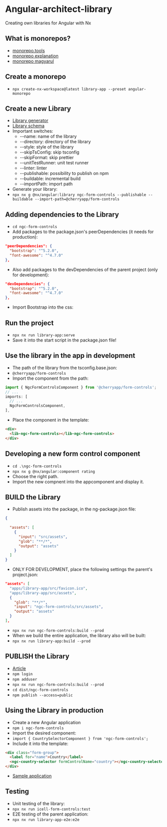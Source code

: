 # Angular-architect-library
Creating own libraries for Angular with Nx

## What is monorepos?
- [monorepo.tools](https://monorepo.tools/)
- [monorepo explanation](https://monorepo.tools/#what-is-a-monorepo)
- [monorepo magyarul](https://thecodingadventure.com/miert-monorepo/)

## Create a monorepo
- `npx create-nx-workspace@latest library-app --preset angular-monorepo`

## Create a new Library
- [Library generator](https://nx.dev/nx-api/angular/generators/library)
- [Library schema](https://github.com/nrwl/nx/blob/master/packages/angular/src/generators/library/schema.json)
- Important switches:
  - --name: name of the library
  - --directory: directory of the library
  - --style: style of the library
  - --skipTsConfig: skip tsconfig
  - --skipFormat: skip prettier
  - --unitTestRunner: unit test runner
  - --linter: linter
  - --publishable: possibility to publish on npm
  - --buildable: incremental build
  - --importPath: import path
- Generate your library:
- `npx nx g @nx/angular:library ngc-form-controls --publishable --buildable --import-path=@cherryapp/form-controls`

## Adding dependencies to the Library
- `cd ngc-form-controls`
- Add packages to the package.json's peerDependencies (it needs for production):
```json
"peerDependencies": {
  "bootstrap": "^5.2.0",
  "font-awesome": "^4.7.0"
},
```
- Also add packages to the devDependencies of the parent project (only for development):
```json
"devDependencies": {
  "bootstrap": "^5.2.0",
  "font-awesome": "^4.7.0"
},
```
- Import Bootstrap into the css:

## Run the project
- `npx nx run library-app:serve`
- Save it into the start script in the package.json file!

## Use the library in the app in development
- The path of the library from the tsconfig.base.json:
- `@cherryapp/form-controls`
- Import the component from the path:
```typescript
import { NgcFormControlsComponent } from '@cherryapp/form-controls';
// ...
imports: [
  // ...
  NgcFormControlsComponent,
],
```
- Place the component in the template:
```html
<div>
  <lib-ngc-form-controls></lib-ngc-form-controls>
</div>
```

## Developing a new form control component
- `cd .\ngc-form-controls`
- `npx nx g @nx/angular:component rating`
- Choose the right path.
- Import the new compnent into the appcomponent and display it.

## BUILD the Library
- Publish assets into the package, in the ng-package.json file:
```json
{
  
  "assets": [
    {
      "input": "src/assets",
      "glob": "**/*",
      "output": "assets"
    }
  ]
}
```

- ONLY FOR DEVELOPMENT, place the following settings the parent's project.json:
```json
"assets": [
  "apps/library-app/src/favicon.ico",
  "apps/library-app/src/assets",
  {
    "glob": "**/*",
    "input": "ngc-form-controls/src/assets",
    "output": "assets"
  }
],
```

- `npx nx run ngc-form-controls:build --prod`
- When we build the entire application, the library also will be built:
- `npx nx run library-app:build --prod`

## PUBLISH the Library
- [Article](https://itnext.io/leverage-nx-to-publish-your-angular-library-on-npm-15a9e77b6602)
- `npm login`
- `npm adduser`
- `npx nx run ngc-form-controls:build --prod`
- `cd dist/ngc-form-controls`
- `npm publish --access=public`

## Using the Library in production
- Create a new Angular application
- `npm i ngc-form-controls`
- Import the desired component:
- `import { CountrySelectorComponent } from 'ngc-form-controls';`
- Include it into the template:
```html
<div class="form-group">
  <label for="name">Country</label>
  <ngc-country-selector formControlName="country"></ngc-country-selector>
</div>
```
- [Sample application](./library-test/)

## Testing
- Unit testing of the library:
- `npx nx run icell-form-controls:test`
- E2E testing of the parent application:
- `npx nx run library-app-e2e:e2e`
